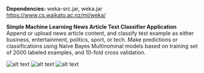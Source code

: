 <b>Dependencies:</b> weka-src.jar, weka.jar <br>
https://www.cs.waikato.ac.nz/ml/weka/

<b>Simple Machine Learning News Article Text Classifier Application</b><br>
Append or upload news article content, and classify test example as either business, entertainment, politics, sport, or tech.  Make predictions or classifications using Naive Bayes Multinominal models based on training set of 2000 labeled examples, and 10-fold cross validation.

![alt text](https://github.com/TeamHaircut/MLWithWeka/MLWithWeka/src/res/demo0.png)
![alt text](https://github.com/TeamHaircut/MLWithWeka/MLWithWeka/src/res/demo1.png)
![alt text](https://github.com/TeamHaircut/MLWithWeka/MLWithWeka/src/res/demo2.png)


